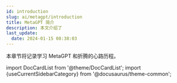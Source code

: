 ```yaml
---
id: introduction
slug: ai/metagpt/introduction
title: MetaGPT 简介
description: 本文介绍了
last_update:
  date: 2024-01-15 08:38:03
---
```


本章节将记录学习 MetaGPT 和折腾的心路历程。

import DocCardList from '@theme/DocCardList'; import {useCurrentSidebarCategory} from '@docusaurus/theme-common';

<DocCardList items={useCurrentSidebarCategory().items}/>
